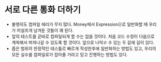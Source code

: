 # 서로 다른 통화 더하기

- 불행히도 컴파일 에러가 무지 많다. Money에서 Expression으로 일반화할 때 우리가 어설프게 남겨둔 것들이 꽤 된다.
- 앞의 테스트를 곧바로 컴파일되게 할 수는 없을 것이다. 처음 코드 수정이 다음으로 계쏙해서 퍼져나갈 수 있도록 할 것이다. 앞으로 나악ㄹ 수 있는 두 갈래 길이 있다.
- 좁은 범위의 한정적인 테스틀르 빠르게 작성한후에 일반화하는 방법도 있고, 우리의 모든 실수를 컴파일로가 잡아줄 거라고 믿고 진행하는 방법도 있다.
